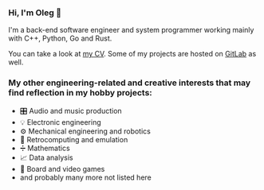 ### Hi, I'm Oleg 👋

I'm a back-end software engineer and system programmer working mainly with C++, Python, Go and Rust.

You can take a look at [my CV](https://github.com/oevseev/oevseev/raw/master/cv.pdf). Some of my projects are hosted on [GitLab](https://gitlab.com/oevseev) as well.

### My other engineering-related and creative interests that may find reflection in my hobby projects:

- 🎛 Audio and music production
- 💡 Electronic engineering
- ⚙️ Mechanical engineering and robotics
- 💾 Retrocomputing and emulation
- ➗ Mathematics
- 📈 Data analysis
- 👾 Board and video games
- and probably many more not listed here
